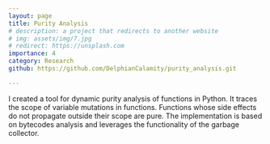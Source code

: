 ```yaml
---
layout: page
title: Purity Analysis
# description: a project that redirects to another website
# img: assets/img/7.jpg
# redirect: https://unsplash.com
importance: 4
category: Research
github: https://github.com/DelphianCalamity/purity_analysis.git

---
```


I created a tool for dynamic purity analysis of functions in Python. It traces the scope of variable mutations in functions. Functions whose side effects do not propagate outside their scope are pure.
The implementation is based on bytecodes analysis and leverages the functionality of the garbage collector. <br>

